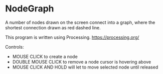 # NodeGraph
A number of nodes drawn on the screen connect into a graph, where the shortest connection drawn as red dashed line.

This program is written using Processing.
https://processing.org/

Controls:
- MOUSE CLICK to create a node
- DOUBLE MOUSE CLICK to remove a node cursor is hovering above
- MOUSE CLICK AND HOLD will let to move selected node until released
